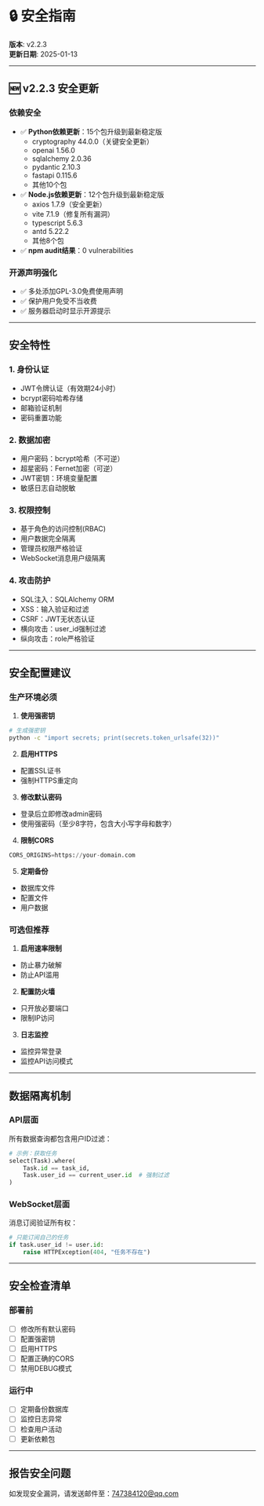 # 🔒 安全指南

**版本**: v2.2.3  
**更新日期**: 2025-01-13

---

## 🆕 v2.2.3 安全更新

### 依赖安全
- ✅ **Python依赖更新**：15个包升级到最新稳定版
  - cryptography 44.0.0（关键安全更新）
  - openai 1.56.0
  - sqlalchemy 2.0.36
  - pydantic 2.10.3
  - fastapi 0.115.6
  - 其他10个包
- ✅ **Node.js依赖更新**：12个包升级到最新稳定版
  - axios 1.7.9（安全更新）
  - vite 7.1.9（修复所有漏洞）
  - typescript 5.6.3
  - antd 5.22.2
  - 其他8个包
- ✅ **npm audit结果**：0 vulnerabilities

### 开源声明强化
- ✅ 多处添加GPL-3.0免费使用声明
- ✅ 保护用户免受不当收费
- ✅ 服务器启动时显示开源提示

---

## 安全特性

### 1. 身份认证
- JWT令牌认证（有效期24小时）
- bcrypt密码哈希存储
- 邮箱验证机制
- 密码重置功能

### 2. 数据加密
- 用户密码：bcrypt哈希（不可逆）
- 超星密码：Fernet加密（可逆）
- JWT密钥：环境变量配置
- 敏感日志自动脱敏

### 3. 权限控制
- 基于角色的访问控制(RBAC)
- 用户数据完全隔离
- 管理员权限严格验证
- WebSocket消息用户级隔离

### 4. 攻击防护
- SQL注入：SQLAlchemy ORM
- XSS：输入验证和过滤
- CSRF：JWT无状态认证
- 横向攻击：user_id强制过滤
- 纵向攻击：role严格验证

---

## 安全配置建议

### 生产环境必须

1. **使用强密钥**
```bash
# 生成强密钥
python -c "import secrets; print(secrets.token_urlsafe(32))"
```

2. **启用HTTPS**
- 配置SSL证书
- 强制HTTPS重定向

3. **修改默认密码**
- 登录后立即修改admin密码
- 使用强密码（至少8字符，包含大小写字母和数字）

4. **限制CORS**
```python
CORS_ORIGINS=https://your-domain.com
```

5. **定期备份**
- 数据库文件
- 配置文件
- 用户数据

### 可选但推荐

1. **启用速率限制**
- 防止暴力破解
- 防止API滥用

2. **配置防火墙**
- 只开放必要端口
- 限制IP访问

3. **日志监控**
- 监控异常登录
- 监控API访问模式

---

## 数据隔离机制

### API层面
所有数据查询都包含用户ID过滤：

```python
# 示例：获取任务
select(Task).where(
    Task.id == task_id,
    Task.user_id == current_user.id  # 强制过滤
)
```

### WebSocket层面
消息订阅验证所有权：

```python
# 只能订阅自己的任务
if task.user_id != user.id:
    raise HTTPException(404, "任务不存在")
```

---

## 安全检查清单

### 部署前
- [ ] 修改所有默认密码
- [ ] 配置强密钥
- [ ] 启用HTTPS
- [ ] 配置正确的CORS
- [ ] 禁用DEBUG模式

### 运行中
- [ ] 定期备份数据库
- [ ] 监控日志异常
- [ ] 检查用户活动
- [ ] 更新依赖包

---

## 报告安全问题

如发现安全漏洞，请发送邮件至：747384120@qq.com

